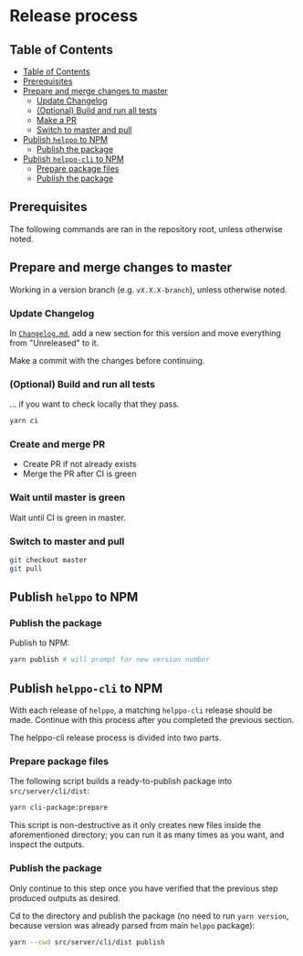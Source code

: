 # Release process

## Table of Contents

<!-- hohhoijaa -->

- [Table of Contents](#table-of-contents)
- [Prerequisites](#prerequisites)
- [Prepare and merge changes to master](#prepare-and-merge-changes-to-master)
  - [Update Changelog](#update-changelog)
  - [(Optional) Build and run all tests](#optional-build-and-run-all-tests)
  - [Make a PR](#make-a-pr)
  - [Switch to master and pull](#switch-to-master-and-pull)
- [Publish `helppo` to NPM](#publish-helppo-to-npm)
  - [Publish the package](#publish-the-package)
- [Publish `helppo-cli` to NPM](#publish-helppo-cli-to-npm)
  - [Prepare package files](#prepare-package-files)
  - [Publish the package](#publish-the-package-1)

<!-- /hohhoijaa -->

## Prerequisites

The following commands are ran in the repository root, unless otherwise noted.

## Prepare and merge changes to master

Working in a version branch (e.g. `vX.X.X-branch`), unless otherwise noted.

### Update Changelog

In [`Changelog.md`](./Changelog.md), add a new section for this version and move everything from "Unreleased" to it.

Make a commit with the changes before continuing.

### (Optional) Build and run all tests

… if you want to check locally that they pass.

```bash
yarn ci
```

### Create and merge PR

- Create PR if not already exists
- Merge the PR after CI is green

### Wait until master is green

Wait until CI is green in master.

### Switch to master and pull

```bash
git checkout master
git pull
```

## Publish `helppo` to NPM

### Publish the package

Publish to NPM:

```bash
yarn publish # will prompt for new version number
```

## Publish `helppo-cli` to NPM

With each release of `helppo`, a matching `helppo-cli` release should be made. Continue with this process after you completed the previous section.

The helppo-cli release process is divided into two parts.

### Prepare package files

The following script builds a ready-to-publish package into `src/server/cli/dist`:

```bash
yarn cli-package:prepare
```

This script is non-destructive as it only creates new files inside the aforementioned directory; you can run it as many times as you want, and inspect the outputs.

### Publish the package

Only continue to this step once you have verified that the previous step produced outputs as desired.

Cd to the directory and publish the package (no need to run `yarn version`, because version was already parsed from main `helppo` package):

```bash
yarn --cwd src/server/cli/dist publish
```
